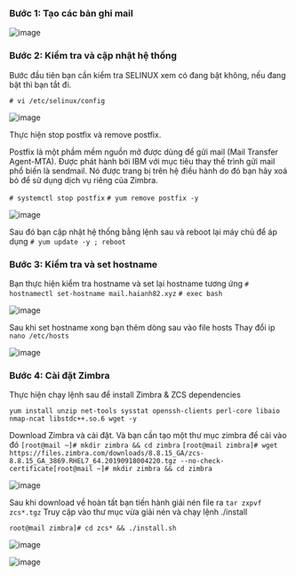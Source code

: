 ### Bước 1: Tạo các bản ghi mail

![image](https://user-images.githubusercontent.com/101684058/164128643-5f1b2282-987c-4416-b762-3da147176fa9.png)

### Bước 2:  Kiểm tra và cập nhật hệ thống
Bước đầu tiên bạn cần kiểm tra SELINUX xem có đang bật không, nếu đang bật thì bạn tắt đi.

`# vi /etc/selinux/config`

![image](https://user-images.githubusercontent.com/101684058/163749135-6228c124-54c1-4fb1-b7c4-17f920e0ff3f.png)

Thực hiện stop postfix và remove postfix.

Postfix là một phầm mềm nguồn mở được dùng để gửi mail (Mail Transfer Agent-MTA). Được phát hành bởi IBM với mục tiêu thay thế trình gửi mail phổ biến là sendmail. Nó được trang bị trên hệ điều hành do đó bạn hãy xoá bỏ để sử dụng dịch vụ riêng của Zimbra.

`# systemctl stop postfix`
`# yum remove postfix -y`

![image](https://user-images.githubusercontent.com/101684058/163752686-9d1f68a0-0447-437d-8810-0c56b70a74e7.png)

Sau đó bạn cập nhật hệ thống bằng lệnh sau và reboot lại máy chủ để áp dụng
`# yum update -y ; reboot`
### Bước 3: Kiểm tra và set hostname
Bạn thực hiện kiểm tra hostname và set lại hostname tương ứng
`# hostnamectl set-hostname mail.haianh82.xyz`
`# exec bash`

![image](https://user-images.githubusercontent.com/101684058/163755163-88f1ecb0-9f74-4450-a260-6b9b2b1a53c6.png)

Sau khi set hostname xong bạn thêm dòng sau vào file hosts
Thay đổi ip
`nano /etc/hosts`

![image](https://user-images.githubusercontent.com/101684058/164372862-1a06a17d-6a37-4176-b678-9d50e8109007.png)

### Bước 4: Cài đặt Zimbra
Thực hiện chạy lệnh sau để install Zimbra & ZCS dependencies

`yum install unzip net-tools sysstat openssh-clients perl-core libaio nmap-ncat libstdc++.so.6 wget -y`

Download Zimbra và cài đặt. Và bạn cần tạo một thư mục zimbra để cài vào đó
`[root@mail ~]# mkdir zimbra && cd zimbra`
`[root@mail zimbra]# wget https://files.zimbra.com/downloads/8.8.15_GA/zcs-8.8.15_GA_3869.RHEL7_64.20190918004220.tgz --no-check-certificate[root@mail ~]# mkdir zimbra && cd zimbra`

![image](https://user-images.githubusercontent.com/101684058/163755785-1b086f4b-4852-44e7-b75c-8dddc3e22f3b.png)

Sau khi download về hoàn tất bạn tiến hành giải nén file ra
`tar zxpvf zcs*.tgz`
Truy cập vào thư mục vừa giải nén và chạy lệnh ./install

`root@mail zimbra]# cd zcs* && ./install.sh`


![image](https://user-images.githubusercontent.com/101684058/163981870-960bd8b5-ed2c-4ec2-a670-7761fa26b6bc.png)



![image](https://user-images.githubusercontent.com/101684058/164389586-7a641788-4a03-460b-baa9-b6da997dfc6b.png)

